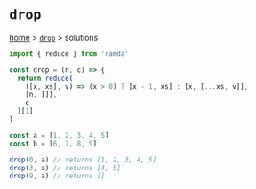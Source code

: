 # `drop`

[home](../README.md) &gt; [`drop`](./README.md) &gt; solutions

```js
import { reduce } from 'ramda'

const drop = (n, c) => {
  return reduce(
    ([x, xs], v) => (x > 0) ? [x - 1, xs] : [x, [...xs, v]],
    [n, []],
    c
  )[1]
}

const a = [1, 2, 3, 4, 5]
const b = [6, 7, 8, 9]

drop(0, a) // returns [1, 2, 3, 4, 5]
drop(3, a) // returns [4, 5]
drop(9, a) // returns []
```
